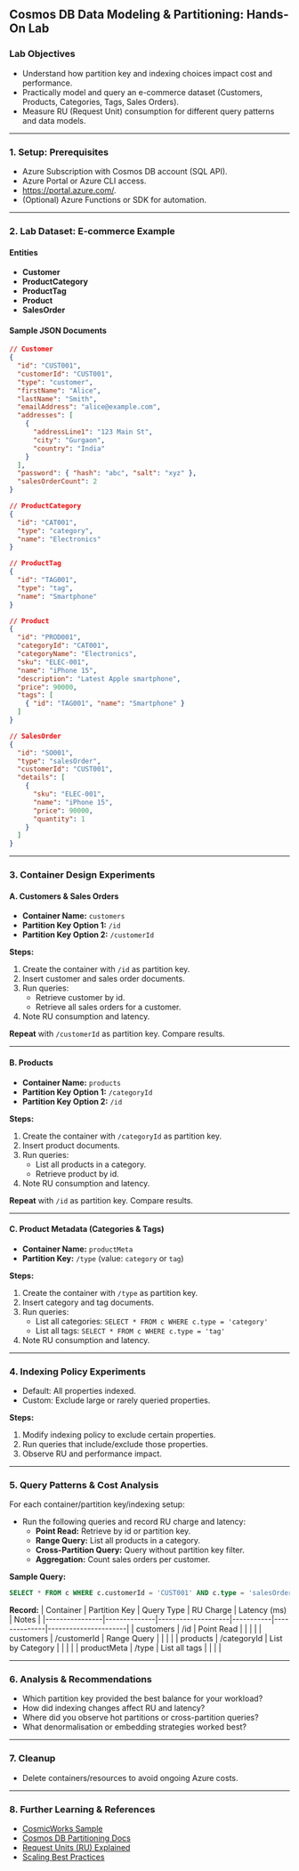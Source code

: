 ## Cosmos DB Data Modeling & Partitioning: Hands-On Lab

### Lab Objectives

- Understand how partition key and indexing choices impact cost and performance.
- Practically model and query an e-commerce dataset (Customers, Products, Categories, Tags, Sales Orders).
- Measure RU (Request Unit) consumption for different query patterns and data models.

---

### 1. **Setup: Prerequisites**

- Azure Subscription with Cosmos DB account (SQL API).
- Azure Portal or Azure CLI access.
- https://portal.azure.com/.
- (Optional) Azure Functions or SDK for automation.

---

### 2. **Lab Dataset: E-commerce Example**

#### **Entities**

- **Customer**
- **ProductCategory**
- **ProductTag**
- **Product**
- **SalesOrder**

#### **Sample JSON Documents**

```json
// Customer
{
  "id": "CUST001",
  "customerId": "CUST001",
  "type": "customer",
  "firstName": "Alice",
  "lastName": "Smith",
  "emailAddress": "alice@example.com",
  "addresses": [
    {
      "addressLine1": "123 Main St",
      "city": "Gurgaon",
      "country": "India"
    }
  ],
  "password": { "hash": "abc", "salt": "xyz" },
  "salesOrderCount": 2
}

// ProductCategory
{
  "id": "CAT001",
  "type": "category",
  "name": "Electronics"
}

// ProductTag
{
  "id": "TAG001",
  "type": "tag",
  "name": "Smartphone"
}

// Product
{
  "id": "PROD001",
  "categoryId": "CAT001",
  "categoryName": "Electronics",
  "sku": "ELEC-001",
  "name": "iPhone 15",
  "description": "Latest Apple smartphone",
  "price": 90000,
  "tags": [
    { "id": "TAG001", "name": "Smartphone" }
  ]
}

// SalesOrder
{
  "id": "SO001",
  "type": "salesOrder",
  "customerId": "CUST001",
  "details": [
    {
      "sku": "ELEC-001",
      "name": "iPhone 15",
      "price": 90000,
      "quantity": 1
    }
  ]
}
```

---

### 3. **Container Design Experiments**

#### **A. Customers & Sales Orders**

- **Container Name:** `customers`
- **Partition Key Option 1:** `/id`
- **Partition Key Option 2:** `/customerId`

**Steps:**
1. Create the container with `/id` as partition key.
2. Insert customer and sales order documents.
3. Run queries:
   - Retrieve customer by id.
   - Retrieve all sales orders for a customer.
4. Note RU consumption and latency.

**Repeat** with `/customerId` as partition key. Compare results.

---

#### **B. Products**

- **Container Name:** `products`
- **Partition Key Option 1:** `/categoryId`
- **Partition Key Option 2:** `/id`

**Steps:**
1. Create the container with `/categoryId` as partition key.
2. Insert product documents.
3. Run queries:
   - List all products in a category.
   - Retrieve product by id.
4. Note RU consumption and latency.

**Repeat** with `/id` as partition key. Compare results.

---

#### **C. Product Metadata (Categories & Tags)**

- **Container Name:** `productMeta`
- **Partition Key:** `/type` (value: `category` or `tag`)

**Steps:**
1. Create the container with `/type` as partition key.
2. Insert category and tag documents.
3. Run queries:
   - List all categories: `SELECT * FROM c WHERE c.type = 'category'`
   - List all tags: `SELECT * FROM c WHERE c.type = 'tag'`
4. Note RU consumption and latency.

---

### 4. **Indexing Policy Experiments**

- Default: All properties indexed.
- Custom: Exclude large or rarely queried properties.

**Steps:**
1. Modify indexing policy to exclude certain properties.
2. Run queries that include/exclude those properties.
3. Observe RU and performance impact.

---

### 5. **Query Patterns & Cost Analysis**

For each container/partition key/indexing setup:

- Run the following queries and record RU charge and latency:
  - **Point Read:** Retrieve by id or partition key.
  - **Range Query:** List all products in a category.
  - **Cross-Partition Query:** Query without partition key filter.
  - **Aggregation:** Count sales orders per customer.

**Sample Query:**
```sql
SELECT * FROM c WHERE c.customerId = 'CUST001' AND c.type = 'salesOrder'
```

**Record:**
| Container      | Partition Key | Query Type         | RU Charge | Latency (ms) | Notes                |
|----------------|--------------|--------------------|-----------|--------------|----------------------|
| customers      | /id          | Point Read         |           |              |                      |
| customers      | /customerId  | Range Query        |           |              |                      |
| products       | /categoryId  | List by Category   |           |              |                      |
| productMeta    | /type        | List all tags      |           |              |                      |

---

### 6. **Analysis & Recommendations**

- Which partition key provided the best balance for your workload?
- How did indexing changes affect RU and latency?
- Where did you observe hot partitions or cross-partition queries?
- What denormalisation or embedding strategies worked best?

---

### 7. **Cleanup**

- Delete containers/resources to avoid ongoing Azure costs.

---

### 8. **Further Learning & References**

- [CosmicWorks Sample](https://github.com/AzureCosmosDB/CosmicWorks)
- [Cosmos DB Partitioning Docs](https://aka.ms/cosmos-hierarchical-partitioning)
- [Request Units (RU) Explained](https://learn.microsoft.com/en-us/azure/cosmos-db/request-units)
- [Scaling Best Practices](https://learn.microsoft.com/en-us/azure/cosmos-db/scaling-provisioned-throughput-best-practices)